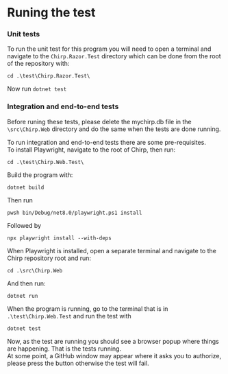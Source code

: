 # Runing the test

### Unit tests
To run the unit test for this program you will need to open a terminal and<br> navigate to the ```Chirp.Razor.Test``` directory which can be done from the root of the repository with:
```
cd .\test\Chirp.Razor.Test\ 
```
Now run ```dotnet test```

### Integration and end-to-end tests
Before runing these tests, please delete the mychirp.db file in the ```\src\Chirp.Web``` directory and do the same when the tests are done running.

To run integration and end-to-end tests there are some pre-requisites.<br>
To install Playwright, navigate to the root of Chirp, then run:
```
cd .\test\Chirp.Web.Test\ 
```
Build the program with:
```
dotnet build
```
Then run
```
pwsh bin/Debug/net8.0/playwright.ps1 install
```
Followed by
``` 
npx playwright install --with-deps
```
When Playwright is installed, open a separate terminal and navigate to the Chirp repository root and run:
``` 
cd .\src\Chirp.Web
```
And then run:
``` 
dotnet run
```
When the program is running, go to the terminal that is in ```.\test\Chirp.Web.Test``` and run the test with
``` 
dotnet test
```
Now, as the test are running you should see a browser popup where things are happening. That is the tests running.<br>
At some point, a GitHub window may appear where it asks you to authorize, please press the button otherwise the test will fail.